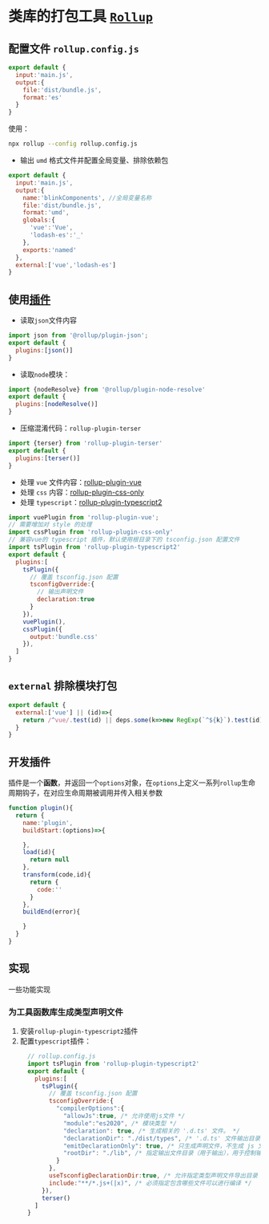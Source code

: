 # 类库的打包工具 [`Rollup`](https://rollupjs.org/guide/en/#overview)

## 配置文件 `rollup.config.js`

```javascript
export default {
  input:'main.js',
  output:{
    file:'dist/bundle.js',
    format:'es'
  }
}
```

使用：

```bash
npx rollup --config rollup.config.js
```

- 输出 `umd` 格式文件并配置全局变量、排除依赖包

```javascript
export default {
  input:'main.js',
  output:{
    name:'blinkComponents', //全局变量名称
    file:'dist/bundle.js',
    format:'umd',
    globals:{
      'vue':'Vue',
      'lodash-es':'_'
    },
    exports:'named'
  },
  external:['vue','lodash-es']
}
```

## 使用[插件](https://github.com/rollup/awesome)

- 读取`json`文件内容

```javascript
import json from '@rollup/plugin-json';
export default {
  plugins:[json()]
}
```

- 读取`node`模块：

```javascript
import {nodeResolve} from '@rollup/plugin-node-resolve'
export default {
  plugins:[nodeResolve()]
}
```

- 压缩混淆代码：`rollup-plugin-terser`

```javascript
import {terser} from 'rollup-plugin-terser'
export default {
  plugins:[terser()]
}
```

- 处理 `vue` 文件内容：[rollup-plugin-vue](https://www.npmjs.com/package/rollup-plugin-vue)
- 处理 `css` 内容：[rollup-plugin-css-only](https://www.npmjs.com/package/rollup-plugin-css-only)
- 处理 `typescript`：[rollup-plugin-typescript2](https://www.npmjs.com/package/rollup-plugin-typescript2)

```javascript
import vuePlugin from 'rollup-plugin-vue';
// 需要增加对 style 的处理
import cssPlugin from 'rollup-plugin-css-only'
// 兼容vue的 typescript 插件，默认使用根目录下的 tsconfig.json 配置文件
import tsPlugin from 'rollup-plugin-typescript2'
export default {
  plugins:[
    tsPlugin({
      // 覆盖 tsconfig.json 配置
      tsconfigOverride:{
        // 输出声明文件
        declaration:true
      }
    }),
    vuePlugin(),
    cssPlugin({
      output:'bundle.css'
    }),
  ]
}
```

## `external` 排除模块打包

```javascript
export default {
  external:['vue'] || (id)=>{
    return /^vue/.test(id) || deps.some(k=>new RegExp(`^${k}`).test(id))
  }
}
```

## 开发插件

插件是一个**函数**，并返回一个`options`对象，在`options`上定义一系列`rollup`生命周期钩子，在对应生命周期被调用并传入相关参数

```javascript
function plugin(){
  return {
    name:'plugin',
    buildStart:(options)=>{

    },
    load(id){
      return null
    },
    transform(code,id){
      return {
        code:''
      }
    },
    buildEnd(error){

    }
  }
}
```


## 实现
一些功能实现

### 为工具函数库生成类型声明文件

1. 安装`rollup-plugin-typescript2`插件
2. 配置`typescript`插件：
    ```js
      // rollup.config.js
      import tsPlugin from 'rollup-plugin-typescript2'
      export default {
        plugins:[
          tsPlugin({
            // 覆盖 tsconfig.json 配置
            tsconfigOverride:{
              "compilerOptions":{
                "allowJs":true, /* 允许使用js文件 */
                "module":"es2020", /* 模块类型 */
                "declaration": true, /* 生成相关的 '.d.ts' 文件。 */
                "declarationDir": "./dist/types", /* '.d.ts' 文件输出目录 */
                "emitDeclarationOnly": true, /* 只生成声明文件，不生成 js 文件*/
                "rootDir": "./lib", /* 指定输出文件目录（用于输出），用于控制输出目录结构 */
              }
            },
            useTsconfigDeclarationDir:true, /* 允许指定类型声明文件导出目录 */
            include:"**/*.js+(|x)", /* 必须指定包含哪些文件可以进行编译 */
          }),
          terser()
        ]
      }
    ```
